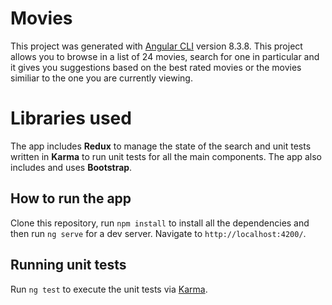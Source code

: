 # Movies

This project was generated with [Angular CLI](https://github.com/angular/angular-cli) version 8.3.8.
This project allows you to browse in a list of 24 movies, search for one in particular and it gives you suggestions based on the best rated movies or the movies similiar to the one you are currently viewing. 

# Libraries used
The app includes **Redux** to manage the state of the search and unit tests written in **Karma** to run unit tests for all the main components.
The app also includes and uses **Bootstrap**.

## How to run the app

Clone this repository, run `npm install` to install all the dependencies and then run `ng serve` for a dev server. Navigate to `http://localhost:4200/`. 

## Running unit tests

Run `ng test` to execute the unit tests via [Karma](https://karma-runner.github.io).
